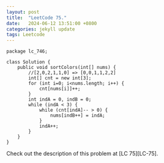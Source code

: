 ```yaml
---
layout: post
title:  "LeetCode 75."
date:   2024-06-12 13:51:00 +0800
categories: jekyll update
tags: Leetcode
---
```


```
package lc_746;

class Solution {
    public void sortColors(int[] nums) {
        //[2,0,2,1,1,0] => [0,0,1,1,2,2]
        int[] cnt = new int[3];
        for (int i=0; i<nums.length; i++) {
            cnt[nums[i]]++;
        }
        int indA = 0, indB = 0;
        while (indA < 3) {
            while (cnt[indA]-- > 0) {
                nums[indB++] = indA;
            }
            indA++;
        }
    }
}
```

Check out the description of this problem at [LC 75][LC-75].

[LC-746]: https://leetcode.com/problemset/?search=75&page=1
